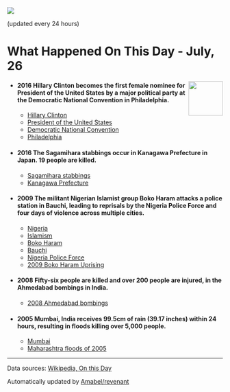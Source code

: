 <img src="https://img.shields.io/badge/last%20updated%20at-2020--07--26%2000%3A14%20(UTC)-brightgreen?style=for-the-badge">

(updated every 24 hours)

# What Happened On This Day - July, 26

<img align="right" src="https://user-images.githubusercontent.com/12688422/87848414-3e9d0800-c91b-11ea-84df-7ebcb2c52b8d.png" width="80px">

- #### 2016 Hillary Clinton becomes the first female nominee for President of the United States by a major political party at the Democratic National Convention in Philadelphia.

  - [Hillary Clinton](https://wikipedia.org/wiki/Hillary_Clinton)
  - [President of the United States](https://wikipedia.org/wiki/President_of_the_United_States)
  - [Democratic National Convention](https://wikipedia.org/wiki/Democratic_National_Convention)
  - [Philadelphia](https://wikipedia.org/wiki/Philadelphia)

- #### 2016 The Sagamihara stabbings occur in Kanagawa Prefecture in Japan. 19 people are killed.

  - [Sagamihara stabbings](https://wikipedia.org/wiki/Sagamihara_stabbings)
  - [Kanagawa Prefecture](https://wikipedia.org/wiki/Kanagawa_Prefecture)

- #### 2009 The militant Nigerian Islamist group Boko Haram attacks a police station in Bauchi, leading to reprisals by the Nigeria Police Force and four days of violence across multiple cities.

  - [Nigeria](https://wikipedia.org/wiki/Nigeria)
  - [Islamism](https://wikipedia.org/wiki/Islamism)
  - [Boko Haram](https://wikipedia.org/wiki/Boko_Haram)
  - [Bauchi](https://wikipedia.org/wiki/Bauchi)
  - [Nigeria Police Force](https://wikipedia.org/wiki/Nigeria_Police_Force)
  - [2009 Boko Haram Uprising](https://wikipedia.org/wiki/2009_Boko_Haram_Uprising)

- #### 2008 Fifty-six people are killed and over 200 people are injured, in the Ahmedabad bombings in India.

  - [2008 Ahmedabad bombings](https://wikipedia.org/wiki/2008_Ahmedabad_bombings)

- #### 2005 Mumbai, India receives 99.5cm of rain (39.17 inches) within 24 hours, resulting in floods killing over 5,000 people.

  - [Mumbai](https://wikipedia.org/wiki/Mumbai)
  - [Maharashtra floods of 2005](https://wikipedia.org/wiki/Maharashtra_floods_of_2005)
---

Data sources: [Wikipedia, On this Day](https://byabbe.se/on-this-day/)

Automatically updated by [Amabel/revenant](https://github.com/Amabel/revenant)